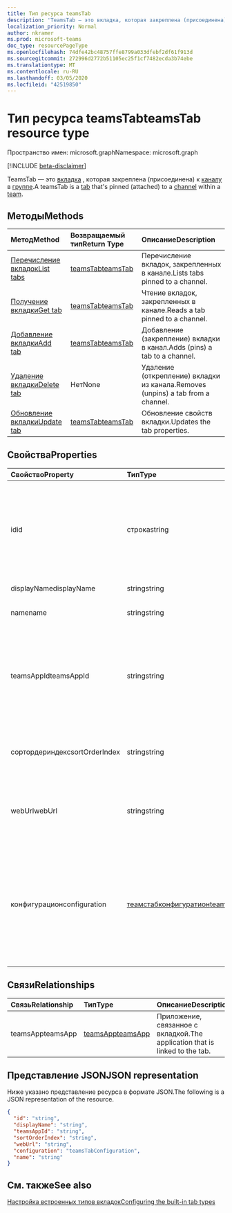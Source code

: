 ```yaml
---
title: Тип ресурса teamsTab
description: 'TeamsTab — это вкладка, которая закреплена (присоединена) к каналу в группе. '
localization_priority: Normal
author: nkramer
ms.prod: microsoft-teams
doc_type: resourcePageType
ms.openlocfilehash: 74dfe42bc48757ffe8799a033dfebf2df61f913d
ms.sourcegitcommit: 272996d2772b51105ec25f1cf7482ecda3b74ebe
ms.translationtype: MT
ms.contentlocale: ru-RU
ms.lasthandoff: 03/05/2020
ms.locfileid: "42519850"
---
```

# <a name="teamstab-resource-type"></a><span data-ttu-id="d8511-103">Тип ресурса teamsTab</span><span class="sxs-lookup"><span data-stu-id="d8511-103">teamsTab resource type</span></span>

<span data-ttu-id="d8511-104">Пространство имен: microsoft.graph</span><span class="sxs-lookup"><span data-stu-id="d8511-104">Namespace: microsoft.graph</span></span>

[!INCLUDE [beta-disclaimer](../../includes/beta-disclaimer.md)]

<span data-ttu-id="d8511-105">TeamsTab — это [вкладка](../resources/teamstab.md) , которая закреплена (присоединена) к [каналу](channel.md) в [группе](team.md).</span><span class="sxs-lookup"><span data-stu-id="d8511-105">A teamsTab is a [tab](../resources/teamstab.md) that's pinned (attached) to a [channel](channel.md) within a [team](team.md).</span></span> 

## <a name="methods"></a><span data-ttu-id="d8511-106">Методы</span><span class="sxs-lookup"><span data-stu-id="d8511-106">Methods</span></span>

| <span data-ttu-id="d8511-107">Метод</span><span class="sxs-lookup"><span data-stu-id="d8511-107">Method</span></span>       | <span data-ttu-id="d8511-108">Возвращаемый тип</span><span class="sxs-lookup"><span data-stu-id="d8511-108">Return Type</span></span>  |<span data-ttu-id="d8511-109">Описание</span><span class="sxs-lookup"><span data-stu-id="d8511-109">Description</span></span>|
|:---------------|:--------|:----------|
|[<span data-ttu-id="d8511-110">Перечисление вкладок</span><span class="sxs-lookup"><span data-stu-id="d8511-110">List tabs</span></span>](../api/teamstab-list.md) | [<span data-ttu-id="d8511-111">teamsTab</span><span class="sxs-lookup"><span data-stu-id="d8511-111">teamsTab</span></span>](teamstab.md) | <span data-ttu-id="d8511-112">Перечисление вкладок, закрепленных в канале.</span><span class="sxs-lookup"><span data-stu-id="d8511-112">Lists tabs pinned to a channel.</span></span>|
|[<span data-ttu-id="d8511-113">Получение вкладки</span><span class="sxs-lookup"><span data-stu-id="d8511-113">Get tab</span></span>](../api/teamstab-get.md) | [<span data-ttu-id="d8511-114">teamsTab</span><span class="sxs-lookup"><span data-stu-id="d8511-114">teamsTab</span></span>](teamstab.md) | <span data-ttu-id="d8511-115">Чтение вкладок, закрепленных в канале.</span><span class="sxs-lookup"><span data-stu-id="d8511-115">Reads a tab pinned to a channel.</span></span>|
|[<span data-ttu-id="d8511-116">Добавление вкладки</span><span class="sxs-lookup"><span data-stu-id="d8511-116">Add tab</span></span>](../api/teamstab-add.md) | [<span data-ttu-id="d8511-117">teamsTab</span><span class="sxs-lookup"><span data-stu-id="d8511-117">teamsTab</span></span>](teamstab.md) | <span data-ttu-id="d8511-118">Добавление (закрепление) вкладки в канал.</span><span class="sxs-lookup"><span data-stu-id="d8511-118">Adds (pins) a tab to a channel.</span></span>|
|[<span data-ttu-id="d8511-119">Удаление вкладки</span><span class="sxs-lookup"><span data-stu-id="d8511-119">Delete tab</span></span>](../api/teamstab-delete.md) | <span data-ttu-id="d8511-120">Нет</span><span class="sxs-lookup"><span data-stu-id="d8511-120">None</span></span> | <span data-ttu-id="d8511-121">Удаление (открепление) вкладки из канала.</span><span class="sxs-lookup"><span data-stu-id="d8511-121">Removes (unpins) a tab from a channel.</span></span>|
|[<span data-ttu-id="d8511-122">Обновление вкладки</span><span class="sxs-lookup"><span data-stu-id="d8511-122">Update tab</span></span>](../api/teamstab-update.md) | [<span data-ttu-id="d8511-123">teamsTab</span><span class="sxs-lookup"><span data-stu-id="d8511-123">teamsTab</span></span>](teamstab.md) | <span data-ttu-id="d8511-124">Обновление свойств вкладки.</span><span class="sxs-lookup"><span data-stu-id="d8511-124">Updates the tab properties.</span></span>|


## <a name="properties"></a><span data-ttu-id="d8511-125">Свойства</span><span class="sxs-lookup"><span data-stu-id="d8511-125">Properties</span></span>

|<span data-ttu-id="d8511-126">Свойство</span><span class="sxs-lookup"><span data-stu-id="d8511-126">Property</span></span>|<span data-ttu-id="d8511-127">Тип</span><span class="sxs-lookup"><span data-stu-id="d8511-127">Type</span></span>|<span data-ttu-id="d8511-128">Описание</span><span class="sxs-lookup"><span data-stu-id="d8511-128">Description</span></span>|
|:---------------|:--------|:----------|
|  <span data-ttu-id="d8511-129">id</span><span class="sxs-lookup"><span data-stu-id="d8511-129">id</span></span>              |   <span data-ttu-id="d8511-130">строка</span><span class="sxs-lookup"><span data-stu-id="d8511-130">string</span></span>                  |  <span data-ttu-id="d8511-131">Идентификатор, который уникальным образом определяет определенный экземпляр вкладки канала. только чтение.</span><span class="sxs-lookup"><span data-stu-id="d8511-131">Identifier that uniquely identifies a specific instance of a channel tab. Read only.</span></span>     |
|  <span data-ttu-id="d8511-132">displayName</span><span class="sxs-lookup"><span data-stu-id="d8511-132">displayName</span></span>            |   <span data-ttu-id="d8511-133">string</span><span class="sxs-lookup"><span data-stu-id="d8511-133">string</span></span>                  |  <span data-ttu-id="d8511-134">Имя вкладки.</span><span class="sxs-lookup"><span data-stu-id="d8511-134">Name of the tab.</span></span>     |
|  <span data-ttu-id="d8511-135">name</span><span class="sxs-lookup"><span data-stu-id="d8511-135">name</span></span>            |   <span data-ttu-id="d8511-136">string</span><span class="sxs-lookup"><span data-stu-id="d8511-136">string</span></span>                  |  <span data-ttu-id="d8511-137">Устаревшие Имя вкладки.</span><span class="sxs-lookup"><span data-stu-id="d8511-137">(Deprecated) Name of the tab.</span></span>     |
|  <span data-ttu-id="d8511-138">teamsAppId</span><span class="sxs-lookup"><span data-stu-id="d8511-138">teamsAppId</span></span>           |   <span data-ttu-id="d8511-139">string</span><span class="sxs-lookup"><span data-stu-id="d8511-139">string</span></span>             |  <span data-ttu-id="d8511-140">Идентификатор определения приложения вкладки. Это значение нельзя изменить после создания вкладки.</span><span class="sxs-lookup"><span data-stu-id="d8511-140">App definition identifier of the tab. This value cannot be changed after tab creation.</span></span>     |
|  <span data-ttu-id="d8511-141">сортордериндекс</span><span class="sxs-lookup"><span data-stu-id="d8511-141">sortOrderIndex</span></span>  |   <span data-ttu-id="d8511-142">string</span><span class="sxs-lookup"><span data-stu-id="d8511-142">string</span></span>                  |  <span data-ttu-id="d8511-143">Индекс заказа, используемого для сортировки вкладок.</span><span class="sxs-lookup"><span data-stu-id="d8511-143">Index of the order used for sorting tabs.</span></span>     |
|  <span data-ttu-id="d8511-144">webUrl</span><span class="sxs-lookup"><span data-stu-id="d8511-144">webUrl</span></span>          |   <span data-ttu-id="d8511-145">string</span><span class="sxs-lookup"><span data-stu-id="d8511-145">string</span></span>                  |  <span data-ttu-id="d8511-146">URL-адрес глубокой ссылки для экземпляра вкладки.</span><span class="sxs-lookup"><span data-stu-id="d8511-146">Deep link url of the tab instance.</span></span> <span data-ttu-id="d8511-147">Только для чтения.</span><span class="sxs-lookup"><span data-stu-id="d8511-147">Read only.</span></span>     |
|  <span data-ttu-id="d8511-148">конфигурацион</span><span class="sxs-lookup"><span data-stu-id="d8511-148">configuration</span></span>        |   [<span data-ttu-id="d8511-149">теамстабконфигуратион</span><span class="sxs-lookup"><span data-stu-id="d8511-149">teamsTabConfiguration</span></span>](teamstabconfiguration.md) |  <span data-ttu-id="d8511-150">Контейнер для настраиваемых параметров, применяемых к вкладке. Вкладка считается настроенной только после задания этого свойства.</span><span class="sxs-lookup"><span data-stu-id="d8511-150">Container for custom settings applied to a tab. The tab is considered configured only once this property is set.</span></span>     |

## <a name="relationships"></a><span data-ttu-id="d8511-151">Связи</span><span class="sxs-lookup"><span data-stu-id="d8511-151">Relationships</span></span>

| <span data-ttu-id="d8511-152">Связь</span><span class="sxs-lookup"><span data-stu-id="d8511-152">Relationship</span></span> | <span data-ttu-id="d8511-153">Тип</span><span class="sxs-lookup"><span data-stu-id="d8511-153">Type</span></span>   | <span data-ttu-id="d8511-154">Описание</span><span class="sxs-lookup"><span data-stu-id="d8511-154">Description</span></span> |
|:---------------|:--------|:----------|
|<span data-ttu-id="d8511-155">teamsApp</span><span class="sxs-lookup"><span data-stu-id="d8511-155">teamsApp</span></span>|[<span data-ttu-id="d8511-156">teamsApp</span><span class="sxs-lookup"><span data-stu-id="d8511-156">teamsApp</span></span>](teamsapp.md) | <span data-ttu-id="d8511-157">Приложение, связанное с вкладкой.</span><span class="sxs-lookup"><span data-stu-id="d8511-157">The application that is linked to the tab.</span></span> |

## <a name="json-representation"></a><span data-ttu-id="d8511-158">Представление JSON</span><span class="sxs-lookup"><span data-stu-id="d8511-158">JSON representation</span></span>

<span data-ttu-id="d8511-159">Ниже указано представление ресурса в формате JSON.</span><span class="sxs-lookup"><span data-stu-id="d8511-159">The following is a JSON representation of the resource.</span></span>


<!-- {
  "blockType": "resource",
  "baseType": "microsoft.graph.entity",
  "@odata.type": "microsoft.graph.teamsTab"
}-->

```json
{
  "id": "string",
  "displayName": "string",
  "teamsAppId": "string",
  "sortOrderIndex": "string",
  "webUrl": "string",
  "configuration": "teamsTabConfiguration",
  "name": "string"
}

```

<!-- uuid: 8fcb5dbc-d5aa-4681-8e31-b001d5168d79
2015-10-25 14:57:30 UTC -->
<!--
{
  "type": "#page.annotation",
  "description": "teamsTab resource",
  "keywords": "",
  "section": "documentation",
  "tocPath": "",
  "suppressions": []
}
-->

## <a name="see-also"></a><span data-ttu-id="d8511-160">См. также</span><span class="sxs-lookup"><span data-stu-id="d8511-160">See also</span></span>

[<span data-ttu-id="d8511-161">Настройка встроенных типов вкладок</span><span class="sxs-lookup"><span data-stu-id="d8511-161">Configuring the built-in tab types</span></span>](/graph/teams-configuring-builtin-tabs)
